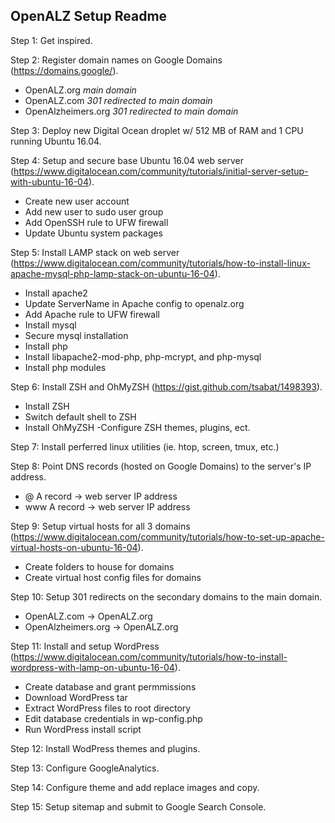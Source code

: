 OpenALZ Setup Readme
------------------------------------

Step 1:
Get inspired.

Step 2:
Register domain names on Google Domains (https://domains.google/).
- OpenALZ.org *main domain*
- OpenALZ.com *301 redirected to main domain*
- OpenAlzheimers.org *301 redirected to main domain*

Step 3:
Deploy new Digital Ocean droplet w/ 512 MB of RAM and 1 CPU running Ubuntu 16.04.

Step 4: 
Setup and secure base Ubuntu 16.04 web server (https://www.digitalocean.com/community/tutorials/initial-server-setup-with-ubuntu-16-04).
- Create new user account
- Add new user to sudo user group
- Add OpenSSH rule to UFW firewall
- Update Ubuntu system packages

Step 5:
Install LAMP stack on web server (https://www.digitalocean.com/community/tutorials/how-to-install-linux-apache-mysql-php-lamp-stack-on-ubuntu-16-04).
- Install apache2
- Update ServerName in Apache config to openalz.org
- Add Apache rule to UFW firewall
- Install mysql
- Secure mysql installation
- Install php
- Install libapache2-mod-php, php-mcrypt, and php-mysql
- Install php modules

Step 6:
Install ZSH and OhMyZSH (https://gist.github.com/tsabat/1498393).
- Install ZSH
- Switch default shell to ZSH
- Install OhMyZSH
-Configure ZSH themes, plugins, ect.

Step 7:
Install perferred linux utilities (ie. htop, screen, tmux, etc.)

Step 8:
Point DNS records (hosted on Google Domains) to the server's IP address.
- @ A record -> web server IP address
- www A record -> web server IP address

Step 9:
Setup virtual hosts for all 3 domains (https://www.digitalocean.com/community/tutorials/how-to-set-up-apache-virtual-hosts-on-ubuntu-16-04).
- Create folders to house for domains
- Create virtual host config files for domains

Step 10:
Setup 301 redirects on the secondary domains to the main domain.
- OpenALZ.com -> OpenALZ.org
- OpenAlzheimers.org -> OpenALZ.org

Step 11:
Install and setup WordPress (https://www.digitalocean.com/community/tutorials/how-to-install-wordpress-with-lamp-on-ubuntu-16-04).
 - Create database and grant permmissions
 - Download WordPress tar
 - Extract WordPress files to root directory
 - Edit database credentials in wp-config.php
 - Run WordPress install script

Step 12:
Install WodPress themes and plugins.

Step 13:
Configure GoogleAnalytics.

Step 14:
Configure theme and add replace images and copy.

Step 15:
Setup sitemap and submit to Google Search Console.

